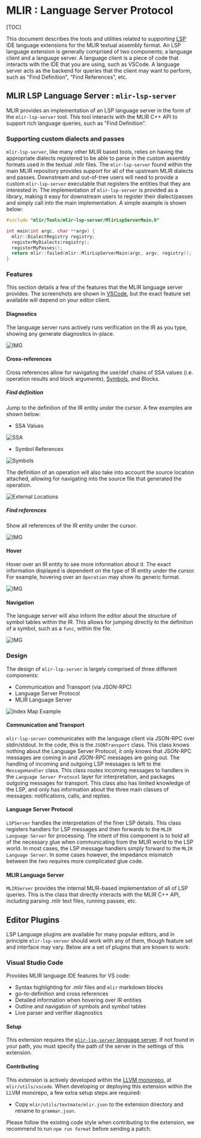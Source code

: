 # MLIR : Language Server Protocol

[TOC]

This document describes the tools and utilities related to supporting
[LSP](https://microsoft.github.io/language-server-protocol/) IDE language
extensions for the MLIR textual assembly format. An LSP language extension is
generally comprised of two components; a language client and a language server.
A language client is a piece of code that interacts with the IDE that you are
using, such as VSCode. A language server acts as the backend for queries that
the client may want to perform, such as "Find Definition", "Find References",
etc.

## MLIR LSP Language Server : `mlir-lsp-server`

MLIR provides an implementation of an LSP language server in the form of the
`mlir-lsp-server` tool. This tool interacts with the MLIR C++ API to support
rich language queries, such as "Find Definition".

### Supporting custom dialects and passes

`mlir-lsp-server`, like many other MLIR based tools, relies on having the
appropriate dialects registered to be able to parse in the custom assembly
formats used in the textual .mlir files. The `mlir-lsp-server` found within the
main MLIR repository provides support for all of the upstream MLIR dialects and
passes. Downstream and out-of-tree users will need to provide a custom
`mlir-lsp-server` executable that registers the entities that they are
interested in. The implementation of `mlir-lsp-server` is provided as a library,
making it easy for downstream users to register their dialect/passes and simply
call into the main implementation. A simple example is shown below:

```c++
#include "mlir/Tools/mlir-lsp-server/MlirLspServerMain.h"

int main(int argc, char **argv) {
  mlir::DialectRegistry registry;
  registerMyDialects(registry);
  registerMyPasses();
  return mlir::failed(mlir::MlirLspServerMain(argc, argv, registry));
}
```

### Features

This section details a few of the features that the MLIR language server
provides. The screenshots are shown in [VSCode](https://code.visualstudio.com/),
but the exact feature set available will depend on your editor client.

#### Diagnostics

The language server runs actively runs verification on the IR as you type,
showing any generate diagnostics in-place.

![IMG](/mlir-lsp-server/diagnostics.png)

#### Cross-references

Cross references allow for navigating the use/def chains of SSA values (i.e.
operation results and block arguments), [Symbols](../SymbolsAndSymbolTables.md),
and Blocks.

##### Find definition

Jump to the definition of the IR entity under the cursor. A few examples are
shown below:

*   SSA Values

![SSA](/mlir-lsp-server/goto_def_ssa.gif)

*   Symbol References

![Symbols](/mlir-lsp-server/goto_def_symbol.gif)

The definition of an operation will also take into account the source location
attached, allowing for navigating into the source file that generated the
operation.

![External Locations](/mlir-lsp-server/goto_def_external.gif)

##### Find references

Show all references of the IR entity under the cursor.

![IMG](/mlir-lsp-server/find_references.gif)

#### Hover

Hover over an IR entity to see more information about it. The exact information
displayed is dependent on the type of IR entity under the cursor. For example,
hovering over an `Operation` may show its generic format.

![IMG](/mlir-lsp-server/hover.png)

#### Navigation

The language server will also inform the editor about the structure of symbol
tables within the IR. This allows for jumping directly to the definition of a
symbol, such as a `func`, within the file.

![IMG](/mlir-lsp-server/navigation.gif)

### Design

The design of `mlir-lsp-server` is largely comprised of three different
components:

*   Communication and Transport (via JSON-RPC)
*   Language Server Protocol
*   MLIR Language Server

![Index Map Example](/includes/img/mlir-lsp-server-server_diagram.svg)

#### Communication and Transport

`mlir-lsp-server` communicates with the language client via JSON-RPC over
stdin/stdout. In the code, this is the `JSONTransport` class. This class knows
nothing about the Language Server Protocol, it only knows that JSON-RPC messages
are coming in and JSON-RPC messages are going out. The handling of incoming and
outgoing LSP messages is left to the `MessageHandler` class. This class routes
incoming messages to handlers in the `Language Server Protocol` layer for
interpretation, and packages outgoing messages for transport. This class also
has limited knowledge of the LSP, and only has information about the three main
classes of messages: notifications, calls, and replies.

#### Language Server Protocol

`LSPServer` handles the interpretation of the finer LSP details. This class
registers handlers for LSP messages and then forwards to the `MLIR Language
Server` for processing. The intent of this component is to hold all of the
necessary glue when communicating from the MLIR world to the LSP world. In most
cases, the LSP message handlers simply forward to the `MLIR Language Server`. In
some cases however, the impedance mismatch between the two requires more
complicated glue code.

#### MLIR Language Server

`MLIRServer` provides the internal MLIR-based implementation of all of LSP
queries. This is the class that directly interacts with the MLIR C++ API,
including parsing .mlir text files, running passes, etc.

## Editor Plugins

LSP Language plugins are available for many popular editors, and in principle
`mlir-lsp-server` should work with any of them, though feature set and interface
may vary. Below are a set of plugins that are known to work:

### Visual Studio Code

Provides MLIR language IDE features for VS code:

*   Syntax highlighting for .mlir files and `mlir` markdown blocks
*   go-to-definition and cross references
*   Detailed information when hovering over IR entities
*   Outline and navigation of symbols and symbol tables
*   Live parser and verifier diagnostics

#### Setup

This extension requires the
[`mlir-lsp-server` language server](https://mlir.llvm.org/docs/Tools/MLIRLSP/).
If not found in your path, you must specify the path of the server in the
settings of this extension.

#### Contributing

This extension is actively developed within the
[LLVM monorepo](https://github.com/llvm/llvm-project/tree/main/mlir/utils/vscode),
at `mlir/utils/vscode`. When developing or deploying this extension within the
LLVM monorepo, a few extra setup steps are required:

*   Copy `mlir/utils/textmate/mlir.json` to the extension directory and rename
    to `grammar.json`.

Please follow the existing code style when contributing to the extension, we
recommend to run `npm run format` before sending a patch.
